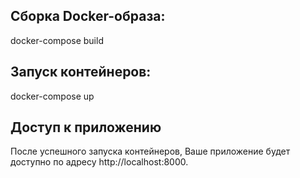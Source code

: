 ## Сборка Docker-образа:

docker-compose build

## Запуск контейнеров:

docker-compose up

## Доступ к приложению
После успешного запуска контейнеров, Ваше приложение будет доступно по адресу http://localhost:8000.
